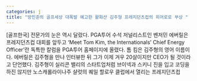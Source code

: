 ```yaml
---
categories: j
title: "방민준의 골프세상 대폭발 예고한 활화산 김주형 프레지던츠컵의 히어로로 부상 "
---
```

[골프한국] 전문가의 눈은 역시 달랐다. PGA투어 수석 저널리스트인 벤저민 에버릴은 프레지던츠컵 대회를 앞두고 ‘Meet Tom Kim, the Internationals’ Chief Energy Officer’란 독특한 칼럼을 PGA투어 홈페이지에 올렸다. 톰 킴은 김주형의 영어 이름이다. 에버릴은 김주형을 만나 인터뷰한 뒤 그가 이제 겨우 20살이지만 CEO가 될 것이라고 단언했다. 김주형이 실리콘 밸리의 스타트업처럼 브이넥과 스키니 진을 입고 코딩을 하진 않지만 노스캐롤라이나주 샬럿의 퀘일 할로우 클럽에서 열리는 프레지던츠컵